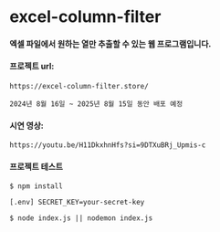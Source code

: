 # excel-column-filter
#### 엑셀 파일에서 원하는 열만 추출할 수 있는 웹 프로그램입니다.


#### 프로젝트 url:
```
https://excel-column-filter.store/
```
```
2024년 8월 16일 ~ 2025년 8월 15일 동안 배포 예정
```


#### 시연 영상:
```
https://youtu.be/H11DkxhnHfs?si=9DTXuBRj_Upmis-c
```

#### 프로젝트 테스트
```
$ npm install
```

```
[.env] SECRET_KEY=your-secret-key
```

```
$ node index.js || nodemon index.js
```
